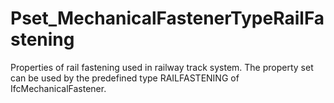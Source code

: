 # Pset_MechanicalFastenerTypeRailFastening

Properties of rail fastening used in railway track system. The property set can be used by the predefined type RAILFASTENING of IfcMechanicalFastener.
